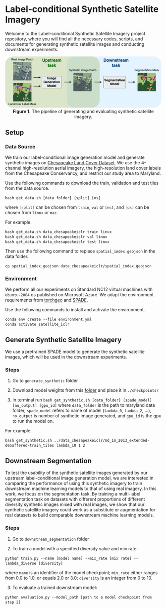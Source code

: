 # Label-conditional Synthetic Satellite Imagery
Welcome to the Label-conditional Synthetic Satellite Imagery project repository, where you will find all the necessary codes, scripts, and documents for generating synthetic satellite images and conducting downstream experiments.

<p align="center">
    <img src="figures/pipeline.drawio.png" width="800"/><br/>
    <b>Figure 1.</b> The pipeline of generating and evaluating synthetic satellite imagery.
</p>

## Setup

### Data Source
We train our label-conditional image generation model and generate synthetic images on [Chesapeake Land Cover Dataset](https://lila.science/datasets/chesapeakelandcover). We use the 4-channel high-resolution aerial imagery, the high-resolution land cover labels from the Chesapeake Conservancy, and restrict our study area to Maryland.

Use the following commands to download the train, validation and test tiles from the data source.

```
bash get_data.sh [data folder] [split] [os]
```
where `[split]` can be chosen from `train`, `val` or `test`, and `[os]` can be chosen from `linux` or `mac`.

For example:
```
bash get_data.sh data_chesapeakeiclr train linux
bash get_data.sh data_chesapeakeiclr val linux
bash get_data.sh data_chesapeakeiclr test linux
```

Then use the following command to replace `spatial_index.geojson` in the data folder.
```
cp spatial_index.geojson data_chesapeakeiclr/spatial_index.geojson
```
### Environment
We perform all our experiments on 
Standard NC12 virtual machines with `ubuntu-2004` os published on Microsoft Azure. We adapt the environment requirements from [torchgeo](https://github.com/microsoft/torchgeo) and [SPADE](https://github.com/nvlabs/spade/#installation).

Use the following commands to install and activate the environment.

```
conda env create --file environment.yml
conda activate satellite_iclr
```

## Generate Synthetic Satellite Imagery

We use a pretrained SPADE model to generate the synthetic satellite images, which will be used in the downstream experiments.

### Steps

1. Go to `generate_synthetic` folder

2. Download model weights from this [folder](https://drive.google.com/drive/folders/11C1qxiOcIur7rWcom1odeCSQJ7g2sjmz) and place it in `./checkpoints/`

3. In terminal run `bash get_synthetic.sh [data_folder] [spade_model] [no_output] [gpu_id]` where `data_folder` is the path to maryland data folder, `spade_model` refers to name of model (`lambda_0`, `lambda_2`, ...), `no_output` is number of synthetic image generated, and `gpu_id` is the gpu to run the model on.

For example:
```
bash get_synthetic.sh ../data_chesapeakeiclr/md_1m_2013_extended-debuffered-train_tiles lambda_10 1 2
```


## Downstream Segmentation
To test the usability of the synthetic satellite images generated by our upstream label-conditional image generation model, we are interested in comparing the performance of using this synthetic imagery to train downstream machine learning models to that of using real imagery. In this work, we focus on the segmentation task. By training a multi-label
segmentation task on datasets with different proportions of different diversity synthetic images mixed with real images, we show that our synthetic satellite imagery could work as a substitute or augmentation for real datasets to build comparable downstream machine learning models.

### Steps

1. Go to `downstream_segmentation` folder

2. To train a model with a specified diversity value and mix rate:

```
python train.py --name [model name] --mix_rate [mix rate] --lambda_diverse [diversity]
```
where `name` is an identifier of the model checkpoint; `mix_rate` either ranges from 0.0 to 1.0, or equals 2.0 or 3.0; `diversity` is an integer from 0 to 10.

3. To evaluate a trained downstream model:

```
python evaluation.py --model_path [path to a model checkpoint from step 2]
```